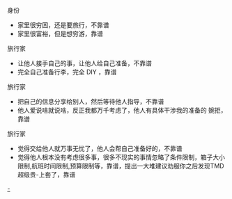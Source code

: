 
身份
- 家里很穷困，还是要旅行，不靠谱
- 家里很富裕，但是想穷游，靠谱

旅行家
- 让他人接手自己的事，让他人给自己准备，不靠谱
- 完全自己准备行李，完全 DIY ，靠谱

旅行家
- 把自己的信息分享给别人，然后等待他人指导，不靠谱
- 他人爱说啥就说啥，反正我都万千考虑了，他人有具体干涉我的准备的 婉拒，靠谱

旅行家
- 觉得交给他人就万事无忧了，他人会帮自己准备好的，不靠谱
- 觉得他人根本没有考虑很多事，很多不现实的事情忽略了条件限制，箱子大小限制,航班时间限制,预算限制等，靠谱，提出一大堆建议劝服你之后发现TMD超级贵-上套了，靠谱




[-](https://github.com/7900ms/000nottheater_deserted_systemlibrary/blob/master/supplementary/slang-不要老想着花了钱haoxiang就是别人的事情了.md#没有旅行家精神的)

